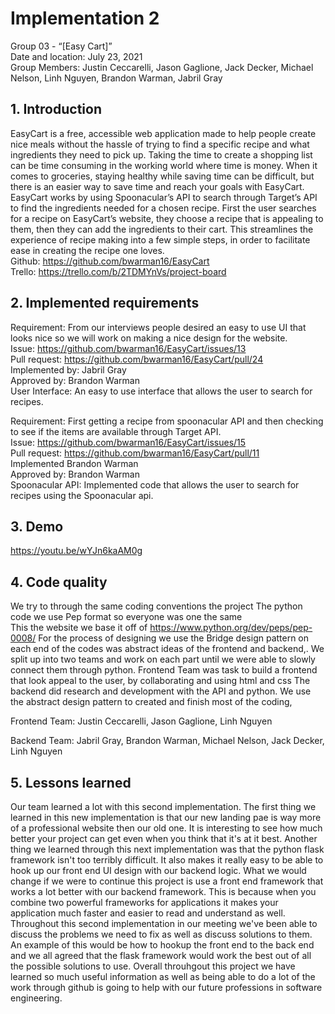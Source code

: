 # Implementation 2  
Group 03 - “[Easy Cart]”  
Date and location: July 23, 2021  
Group Members: Justin Ceccarelli, Jason Gaglione, Jack Decker, Michael Nelson, Linh Nguyen, Brandon Warman, Jabril Gray

## 1. Introduction
EasyCart is a free, accessible web application made to help people create nice meals without the hassle of trying to find a specific recipe and what ingredients they need to pick up. Taking the time to create a shopping list can be time consuming in the working world where time is money. When it comes to groceries, staying healthy while saving time can be difficult, but there is an easier way to save time and reach your goals with EasyCart.  
EasyCart works by using Spoonacular’s API to search through Target’s API to find the ingredients needed for a chosen recipe. First the user searches for a recipe on EasyCart’s website, they choose a recipe that is appealing to them, then they can add the ingredients to their cart. This streamlines the experience of recipe making into a few simple steps, in order to facilitate ease in creating the recipe one loves.  
Github: ​​https://github.com/bwarman16/EasyCart  
Trello: https://trello.com/b/2TDMYnVs/project-board


## 2. Implemented requirements
Requirement: From our interviews people desired an easy to use UI that looks nice so we will work on making a nice design for the website.  
Issue: https://github.com/bwarman16/EasyCart/issues/13  
Pull request: https://github.com/bwarman16/EasyCart/pull/24  
Implemented by: Jabril Gray  
Approved by: Brandon Warman  
User Interface: An easy to use interface that allows the user to search for recipes.  

Requirement: First getting a recipe from spoonacular API and then checking to see if the items are available through Target API.  
Issue: https://github.com/bwarman16/EasyCart/issues/15  
Pull request: https://github.com/bwarman16/EasyCart/pull/11  
Implemented Brandon Warman  
Approved by: Brandon Warman  
Spoonacular API: Implemented code that allows the user to search for recipes using the Spoonacular api.  


## 3. Demo
https://youtu.be/wYJn6kaAM0g


## 4. Code quality
We try to through the same coding conventions the project 
The python code we use Pep format so everyone was one the same  
This the website we base it off of https://www.python.org/dev/peps/pep-0008/
For the process of designing we use the Bridge design pattern on each end of the codes was abstract ideas of the frontend and backend,.
We split up into two teams and work on each part until we were able to slowly connect them through python.
Frontend Team was task to build a frontend that look appeal to the user, by collaborating and using html and css 
The backend did research and development with the API and python. We use the abstract design pattern to created and finish most of the coding,  

Frontend Team: Justin Ceccarelli, Jason Gaglione, Linh Nguyen

Backend Team: Jabril Gray, Brandon Warman, Michael Nelson, Jack Decker, Linh Nguyen


## 5. Lessons learned
Our team learned a lot with this second implementation. The first thing we learned in this new implementation is that our new landing pae is way more of a professional website then our old one. It is interesting to see how much better your project can get even when you think that it's at it best. Another thing we learned through this next implementation was that the python flask framework isn't too terribly difficult. It also makes it really easy to be able to hook up our front end UI design with our backend logic. What we would change if we were to continue this project is use a front end framework that works a lot better with our backend framework. This is because when you combine two powerful frameworks for applications it makes your application much faster and easier to read and understand as well. Throughout this second implementation in our meeting we've been able to discuss the problems we need to fix as well as discuss solutions to them. An example of this would be how to hookup the front end to the back end and we all agreed that the flask framework would work the best out of all the possible solutions to use. Overall throuhgout this project we have learned so much useful information as well as being able to do a lot of the work through github is going to help with our future professions in software engineering. 

